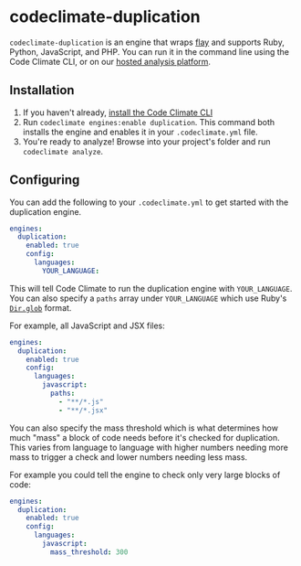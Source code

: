 # codeclimate-duplication

`codeclimate-duplication` is an engine that wraps [flay] and supports Ruby,
Python, JavaScript, and PHP. You can run it in the command line using the Code
Climate CLI, or on our [hosted analysis platform][codeclimate].

[codeclimate]: https://codeclimate.com/dashboard

## Installation

1. If you haven't already, [install the Code Climate CLI][cli]
2. Run `codeclimate engines:enable duplication`. This command both installs the
  engine and enables it in your `.codeclimate.yml` file.
3. You're ready to analyze! Browse into your project's folder and run
  `codeclimate analyze`.

[flay]: https://github.com/seattlerb/flay
[cli]: https://github.com/codeclimate/codeclimate

## Configuring

You can add the following to your `.codeclimate.yml` to get started with the
duplication engine.

```yaml
engines:
  duplication:
    enabled: true
    config:
      languages:
        YOUR_LANGUAGE:
```

This will tell Code Climate to run the duplication engine with `YOUR_LANGUAGE`.
You can also specify a `paths` array under `YOUR_LANGUAGE` which use Ruby's
[`Dir.glob`][glob] format.

For example, all JavaScript and JSX files:

```yaml
engines:
  duplication:
    enabled: true
    config:
      languages:
        javascript:
          paths:
            - "**/*.js"
            - "**/*.jsx"
```

[glob]: http://ruby-doc.org/core-1.9.3/Dir.html#method-c-glob

You can also specify the mass threshold which is what determines how much "mass"
a block of code needs before it's checked for duplication. This varies from
language to language with higher numbers needing more mass to trigger a check
and lower numbers needing less mass.

For example you could tell the engine to check only very large blocks of code:

```yaml
engines:
  duplication:
    enabled: true
    config:
      languages:
        javascript:
          mass_threshold: 300
```

